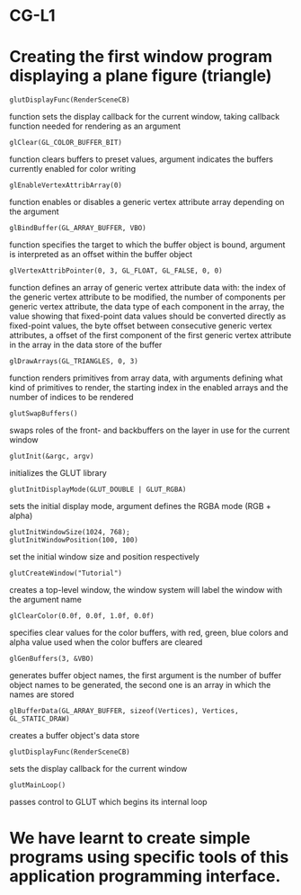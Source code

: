 # CG-L1
# Creating the first window program displaying a plane figure (triangle)

  	glutDisplayFunc(RenderSceneCB)
  function sets the display callback for the current window, taking callback function needed for rendering as an argument
  
	glClear(GL_COLOR_BUFFER_BIT)
  function clears buffers to preset values, argument indicates the buffers currently enabled for color writing

	glEnableVertexAttribArray(0)
  function enables or disables a generic vertex attribute array depending on the argument
  
	glBindBuffer(GL_ARRAY_BUFFER, VBO)
  function specifies the target to which the buffer object is bound, argument is interpreted as an offset within the buffer object
  
	glVertexAttribPointer(0, 3, GL_FLOAT, GL_FALSE, 0, 0)
  function defines an array of generic vertex attribute data with: 
  the index of the generic vertex attribute to be modified, 
  the number of components per generic vertex attribute,
  the data type of each component in the array,
  the value showing that fixed-point data values should be converted directly as fixed-point values,
  the byte offset between consecutive generic vertex attributes,
  a offset of the first component of the first generic vertex attribute in the array in the data store of the buffer
  
	glDrawArrays(GL_TRIANGLES, 0, 3)
  function renders primitives from array data, with arguments defining 
  what kind of primitives to render, 
  the starting index in the enabled arrays and 
  the number of indices to be rendered
  
	glutSwapBuffers()
  swaps roles of the front- and backbuffers on the layer in use for the current window

	glutInit(&argc, argv)
  initializes the GLUT library
  
	glutInitDisplayMode(GLUT_DOUBLE | GLUT_RGBA)
  sets the initial display mode, argument defines the RGBA mode (RGB + alpha)
  
	glutInitWindowSize(1024, 768);
	glutInitWindowPosition(100, 100)
  set the initial window size and position respectively
  
	glutCreateWindow("Tutorial")
  creates a top-level window, the window system will label the window with the argument name
  
	glClearColor(0.0f, 0.0f, 1.0f, 0.0f)
  specifies clear values for the color buffers, with red, green, blue colors and alpha value used when the color buffers are cleared

	glGenBuffers(3, &VBO)
  generates buffer object names, the first argument is the number of buffer object names to be generated, the second one is an array in which the names are stored
  
	glBufferData(GL_ARRAY_BUFFER, sizeof(Vertices), Vertices, GL_STATIC_DRAW)
  creates a buffer object's data store
  
  	glutDisplayFunc(RenderSceneCB) 
  sets the display callback for the current window
  
	glutMainLoop()
  passes control to GLUT which begins its internal loop
  
 # We have learnt to create simple programs using specific tools of this application programming interface.
